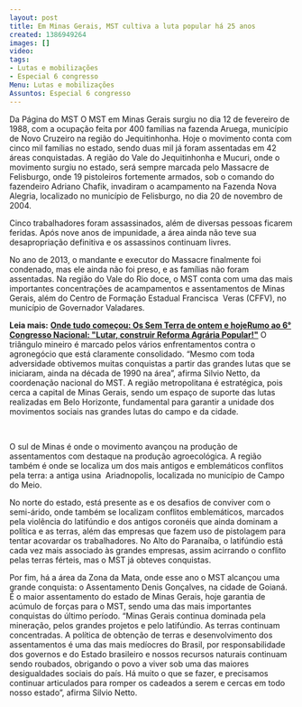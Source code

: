 ```yaml
---
layout: post
title: Em Minas Gerais, MST cultiva a luta popular há 25 anos
created: 1386949264
images: []
video: 
tags:
- Lutas e mobilizações
- Especial 6 congresso
Menu: Lutas e mobilizações
Assuntos: Especial 6 congresso
---
```



Da Página do MST
O MST em Minas Gerais surgiu no dia 12 de fevereiro de 1988, com a ocupação feita por 400 famílias na fazenda Aruega, município de Novo Cruzeiro na região do Jequitinhonha. Hoje o movimento conta com cinco mil famílias no estado, sendo duas mil já foram assentadas em 42 áreas conquistadas.
A região do Vale do Jequitinhonha e Mucuri, onde o movimento surgiu no estado, será sempre marcada pelo Massacre de Felisburgo, onde 19 pistoleiros fortemente armados, sob o comando do fazendeiro Adriano Chafik, invadiram o acampamento na Fazenda Nova Alegria, localizado no município de Felisburgo, no dia 20 de novembro de 2004.


Cinco trabalhadores foram assassinados, além de diversas pessoas ficarem feridas. Após nove anos de impunidade, a área ainda não teve sua desapropriação definitiva e os assassinos continuam livres.


No ano de 2013, o mandante e executor do Massacre finalmente foi condenado, mas ele ainda não foi preso, e as famílias não foram assentadas. Na região do Vale do Rio doce, o MST conta com uma das mais importantes concentrações de acampamentos e assentamentos de Minas Gerais, além do Centro de Formação Estadual Francisca  Veras (CFFV), no município de Governador Valadares.

**Leia mais:**
[**Onde tudo começou: Os Sem Terra de ontem e hoje**](http://www.mst.org.br/especial6congresso/Onde-tudo-come%C3%A7ou-Os-Sem-Terra-de-ontem-e-hoje)[**Rumo ao 6° Congresso Nacional: "Lutar, construir Reforma Agrária Popular!"**](http://www.mst.org.br/congresso6/Rumo-ao-6-Congresso-Nacional-Lutar-construir-Reforma-Agraria-Popular)
O triângulo mineiro é marcado pelos vários enfrentamentos contra o agronegócio que está claramente consolidado. “Mesmo com toda adversidade obtivemos muitas conquistas a partir das grandes lutas que se iniciaram, ainda na década de 1990 na área”, afirma Silvio Netto, da coordenação nacional do MST.
A região metropolitana é estratégica, pois cerca a capital de Minas Gerais, sendo um espaço de suporte das lutas realizadas em Belo Horizonte, fundamental para garantir a unidade dos movimentos sociais nas grandes lutas do campo e da cidade.

      

O sul de Minas é onde o movimento avançou na produção de assentamentos com destaque na produção agroecológica. A região também é onde se localiza um dos mais antigos e emblemáticos conflitos pela terra: a antiga usina  Ariadnopolis, localizada no município de Campo do Meio.


No norte do estado, está presente as e os desafios de conviver com o semi-árido, onde também se localizam conflitos emblemáticos, marcados pela violência do latifúndio e dos antigos coronéis que ainda dominam a política e as terras, além das empresas que fazem uso de pistolagem para tentar acovardar os trabalhadores.
No Alto do Paranaíba, o latifúndio está cada vez mais associado às grandes empresas, assim acirrando o conflito pelas terras férteis, mas o MST já obteves conquistas.  


Por fim, há a área da Zona da Mata, onde esse ano o MST alcançou uma grande conquista: o Assentamento Denis Gonçalves, na cidade de Goianá. É o maior assentamento do estado de Minas Gerais, hoje garantia de acúmulo de forças para o MST, sendo uma das mais importantes conquistas do último período.
“Minas Gerais continua dominada pela mineração, pelos grandes projetos e pelo latifúndio. As terras continuam concentradas. A política de obtenção de terras e desenvolvimento dos assentamentos é uma das mais medíocres do Brasil, por responsabilidade dos governos e do Estado brasileiro e nossos recursos naturais continuam sendo roubados, obrigando o povo a viver sob uma das maiores desigualdades sociais do país. Há muito o que se fazer, e precisamos continuar articulados para romper os cadeados a serem e cercas em todo nosso estado”, afirma Silvio Netto.

 
 
